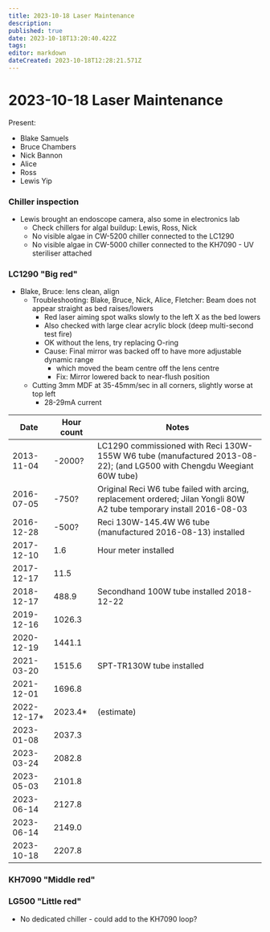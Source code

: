 ```yaml
---
title: 2023-10-18 Laser Maintenance
description: 
published: true
date: 2023-10-18T13:20:40.422Z
tags: 
editor: markdown
dateCreated: 2023-10-18T12:28:21.571Z
---
```


# 2023-10-18 Laser Maintenance

Present:
* Blake Samuels
* Bruce Chambers
* Nick Bannon
* Alice
* Ross
* Lewis Yip

### Chiller inspection
* Lewis brought an endoscope camera, also some in electronics lab
  * Check chillers for algal buildup: Lewis, Ross, Nick
  * No visible algae in CW-5200 chiller connected to the LC1290
  * No visible algae in CW-5000 chiller connected to the KH7090 - UV steriliser attached

### LC1290 "Big red"
* Blake, Bruce: lens clean, align
  * Troubleshooting: Blake, Bruce, Nick, Alice, Fletcher: Beam does not appear straight as bed raises/lowers
    * Red laser aiming spot walks slowly to the left X as the bed lowers
    * Also checked with large clear acrylic block (deep multi-second test fire)
    * OK without the lens, try replacing O-ring
    * Cause: Final mirror was backed off to have more adjustable dynamic range
      * which moved the beam centre off the lens centre
      * Fix: Mirror lowered back to near-flush position    
  * Cutting 3mm MDF at 35-45mm/sec in all corners, slightly worse at top left
    * 28-29mA current

| Date       | Hour count | Notes |
|------------|------------|-----------------------------------------------------------------------------------------------------------------------|
| 2013-11-04 | -2000?     | LC1290 commissioned with Reci 130W-155W W6 tube (manufactured 2013-08-22); (and LG500 with Chengdu Weegiant 60W tube) |
| 2016-07-05 | -750?      | Original Reci W6 tube failed with arcing, replacement ordered; Jilan Yongli 80W A2 tube temporary install 2016-08-03  |
| 2016-12-28 | -500?      | Reci 130W-145.4W W6 tube (manufactured 2016-08-13) installed |
| 2017-12-10 | 1.6        | Hour meter installed |
| 2017-12-17 | 11.5       | |
| 2018-12-17 | 488.9      | Secondhand 100W tube installed 2018-12-22 |
| 2019-12-16 | 1026.3     | |
| 2020-12-19 | 1441.1     | |
| 2021-03-20 | 1515.6     | SPT-TR130W tube installed |
| 2021-12-01 | 1696.8     | |
| 2022-12-17* | 2023.4*   | (estimate) |
| 2023-01-08 | 2037.3     | |
| 2023-03-24 | 2082.8     | |
| 2023-05-03 | 2101.8     | |
| 2023-06-14 | 2127.8     | |
| 2023-06-14 | 2149.0     | |
| 2023-10-18 | 2207.8     | |

### KH7090 "Middle red"

### LG500 "Little red"
* No dedicated chiller - could add to the KH7090 loop?
